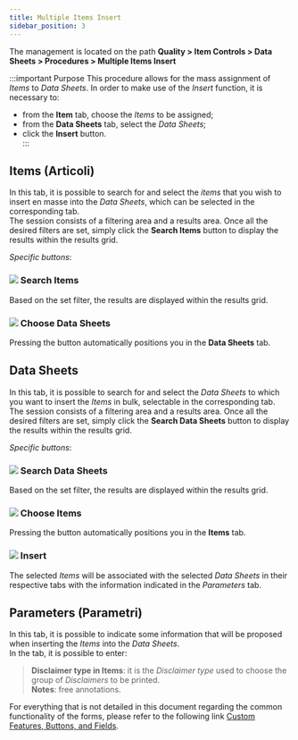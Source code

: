 ```yaml
---
title: Multiple Items Insert
sidebar_position: 3
---
```


The management is located on the path **Quality > Item Controls > Data Sheets > Procedures > Multiple Items Insert**


:::important Purpose
This procedure allows for the mass assignment of *Items* to *Data Sheets*.
In order to make use of the *Insert* function, it is necessary to:
- from the **Item** tab, choose the *Items* to be assigned;  
- from the **Data Sheets** tab, select the *Data Sheets*;      
- click the **Insert** button.   
:::


## Items (Articoli)   

In this tab, it is possible to search for and select the *items* that you wish to insert en masse into the *Data Sheets*, which can be selected in the corresponding tab.   
The session consists of a filtering area and a results area. Once all the desired filters are set, simply click the **Search Items** button to display the results within the results grid.    

*Specific buttons*:   

### ![](/img/neutral/common/search.png) Search Items 
Based on the set filter, the results are displayed within the results grid.   
### ![](/img/neutral/common/duplicate.png) Choose Data Sheets 
Pressing the button automatically positions you in the **Data Sheets** tab.   


## Data Sheets    

In this tab, it is possible to search for and select the *Data Sheets* to which you want to insert the *Items* in bulk, selectable in the corresponding tab.   
The session consists of a filtering area and a results area. Once all the desired filters are set, simply click the **Search Data Sheets** button to display the results within the results grid.    

*Specific buttons*:   

### ![](/img/neutral/common/search.png) Search Data Sheets 
Based on the set filter, the results are displayed within the results grid.   
### ![](/img/neutral/common/duplicate.png) Choose Items 
Pressing the button automatically positions you in the **Items** tab.   
### ![](/img/neutral/common/execute.png) Insert
The selected *Items* will be associated with the selected *Data Sheets* in their respective tabs with the information indicated in the *Parameters* tab.   


## Parameters (Parametri)

In this tab, it is possible to indicate some information that will be proposed when inserting the *Items* into the *Data Sheets*.   
In the tab, it is possible to enter:   
> **Disclaimer type in Items**: it is the *Disclaimer type* used to choose the group of *Disclaimers* to be printed.   
> **Notes**: free annotations.   

For everything that is not detailed in this document regarding the common functionality of the forms, please refer to the following link [Custom Features, Buttons, and Fields](/docs/guide/common).